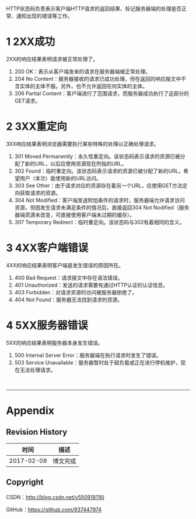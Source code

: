 HTTP状态码负责表示客户端HTTP请求的返回结果、标记服务器端的处理是否正常、通知出现的错误等工作。

# 1 2XX成功

2XX的响应结果表明请求被正常处理了。

1. 200 OK：表示从客户端发来的请求在服务器端被正常处理。
2. 204 No Content：服务器接收的请求已成功处理，但在返回的响应报文中不含实体的主体不服。另外，也不允许返回任何实体的主体。
3. 206 Partial Content：客户端进行了范围请求，而服务器成功执行了这部分的GET请求。

# 2 3XX重定向

3XX响应结果表明浏览器需要执行某些特殊的处理以正确处理请求。

1. 301 Moved Permanently：永久性重定向。该状态码表示请求的资源已被分配了新的URL，以后应使用资源现在所指的URL。
2. 302 Found：临时重定向。该状态码表示请求的资源已被分配了新的URL，希望用户（本次）能使用新的URL访问。
3. 303 See Other：由于请求对应的资源存在着另一个URL，应使用GET方法定向获取请求的资源。
4. 304 Not Modified：客户端发送附加条件的请求时，服务器端允许请求访问资源，但因发生请求未满足条件的情况后，直接返回304 Not Nodified（服务器端资源未改变，可直接使用客户端未过期的缓存）。
5. 307 Temporary Redirect：临时重定向。该状态码与302有着相同的含义。

# 3 4XX客户端错误

4XX的响应结果表明客户端是发生错误的原因所在。

1. 400 Bad Request：请求报文中存在语法错误。
2. 401 Unauthorized：发送的请求需要有通过HTTP认证的认证信息。
3. 403 Forbidden：对请求资源的访问被服务器拒绝了。
4. 404 Not Found：服务器无法找到请求的资源。

# 4 5XX服务器错误

5XX的响应结果表明服务器本身发生错误。

1. 500 Internal Server Error：服务器端在执行请求时发生了错误。
2. 503 Service Unavailable：服务器暂时处于超负载或正在进行停机维护，现在无法处理请求。

&#160;

----------

# Appendix

## Revision History

| 时间 | 描述 |
| ---- | ---- |
| 2017-02-08 | 博文完成 |

## Copyright

CSDN：http://blog.csdn.net/y550918116j

GitHub：https://github.com/937447974